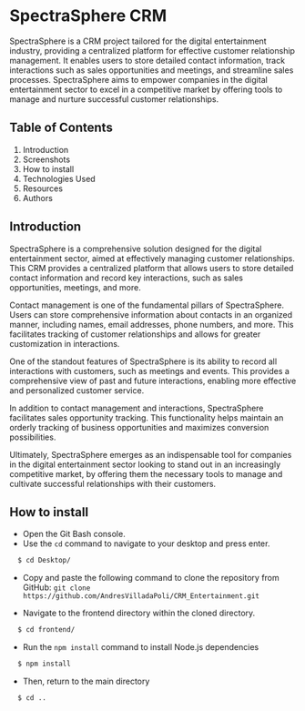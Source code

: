 # SpectraSphere CRM

SpectraSphere is a CRM project tailored for the digital entertainment industry, providing a centralized platform for effective customer relationship management. It enables users to store detailed contact information, track interactions such as sales opportunities and meetings, and streamline sales processes. SpectraSphere aims to empower companies in the digital entertainment sector to excel in a competitive market by offering tools to manage and nurture successful customer relationships.

## Table of Contents
1. Introduction
2. Screenshots
3. How to install
4. Technologies Used
5. Resources
6. Authors


## Introduction
SpectraSphere is a comprehensive solution designed for the digital entertainment sector, aimed at effectively managing customer relationships. This CRM provides a centralized platform that allows users to store detailed contact information and record key interactions, such as sales opportunities, meetings, and more.

Contact management is one of the fundamental pillars of SpectraSphere. Users can store comprehensive information about contacts in an organized manner, including names, email addresses, phone numbers, and more. This facilitates tracking of customer relationships and allows for greater customization in interactions.

One of the standout features of SpectraSphere is its ability to record all interactions with customers, such as meetings and events. This provides a comprehensive view of past and future interactions, enabling more effective and personalized customer service.

In addition to contact management and interactions, SpectraSphere facilitates sales opportunity tracking. This functionality helps maintain an orderly tracking of business opportunities and maximizes conversion possibilities.

Ultimately, SpectraSphere emerges as an indispensable tool for companies in the digital entertainment sector looking to stand out in an increasingly competitive market, by offering them the necessary tools to manage and cultivate successful relationships with their customers.


## How to install

- Open the Git Bash console.
- Use the `cd` command to navigate to your desktop and press enter.
```bash
  $ cd Desktop/
```
- Copy and paste the following command to clone the repository from GitHub: `git clone https://github.com/AndresVilladaPoli/CRM_Entertainment.git`

- Navigate to the frontend directory within the cloned directory.
```bash
  $ cd frontend/
```
- Run the `npm install` command to install Node.js dependencies
```bash
  $ npm install
```
- Then, return to the main directory
```bash
  $ cd ..
```
